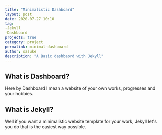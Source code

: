 ```yaml
---
title: "Minimalistic Dashboard"
layout: post
date: 2020-07-27 10:10
tag:
-Jekyll
-Dashboard
projects: true
category: project
permalink: minimal-dashboard
author: sasuke
description: "A Basic dashbaord with Jekyll"
---
```


## What is Dashboard?

Here by Dashboard I mean a website of your own works, progresses and your hobbies.

## What is Jekyll?

Well if you want a minimalistic website template for your work, Jekyll let's you do that
is the easiest way possible.
